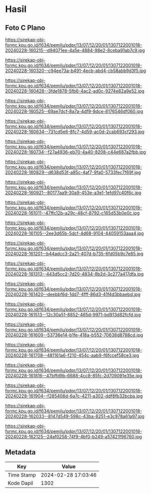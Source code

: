 # Hasil

## Foto C Plano

https://sirekap-obj-formc.kpu.go.id/f634/pemilu/pdpr/13/07/12/20/01/1307122001018-20240228-160215--d94071ee-4a5e-4884-98e2-8ceba91ab7c9.jpg

https://sirekap-obj-formc.kpu.go.id/f634/pemilu/pdpr/13/07/12/20/01/1307122001018-20240228-160320--c94ee73a-b491-4ecb-abd4-cb58abb9d3f5.jpg

https://sirekap-obj-formc.kpu.go.id/f634/pemilu/pdpr/13/07/12/20/01/1307122001018-20240228-160428--3fde1878-5fb6-4ac2-ad0c-9274e82a9e52.jpg

https://sirekap-obj-formc.kpu.go.id/f634/pemilu/pdpr/13/07/12/20/01/1307122001018-20240228-160525--69ae7dcf-8a7a-4df9-8dce-8176546df060.jpg

https://sirekap-obj-formc.kpu.go.id/f634/pemilu/pdpr/13/07/12/20/01/1307122001018-20240228-160634--731cd5e6-8fc7-4d59-ac0d-2cab693cf293.jpg

https://sirekap-obj-formc.kpu.go.id/f634/pemilu/pdpr/13/07/12/20/01/1307122001018-20240228-160734--f27a4936-eb70-4a40-8208-c44e687a2fbb.jpg

https://sirekap-obj-formc.kpu.go.id/f634/pemilu/pdpr/13/07/12/20/01/1307122001018-20240228-160829--d638d53f-a85c-4af7-9fa0-5733fec7f69f.jpg

https://sirekap-obj-formc.kpu.go.id/f634/pemilu/pdpr/13/07/12/20/01/1307122001018-20240228-160921--80177aa9-30a9-453e-a3e1-1efd97c40f6c.jpg

https://sirekap-obj-formc.kpu.go.id/f634/pemilu/pdpr/13/07/12/20/01/1307122001018-20240228-161011--47ffc12b-a29c-48cf-8792-c165d53b0e0c.jpg

https://sirekap-obj-formc.kpu.go.id/f634/pemilu/pdpr/13/07/12/20/01/1307122001018-20240228-161105--2ee3d65b-5dcf-4d68-9104-44059153aaa4.jpg

https://sirekap-obj-formc.kpu.go.id/f634/pemilu/pdpr/13/07/12/20/01/1307122001018-20240228-161201--b44adcc3-2a21-407d-b735-6fd05b9c7e85.jpg

https://sirekap-obj-formc.kpu.go.id/f634/pemilu/pdpr/13/07/12/20/01/1307122001018-20240228-161313--443d5cc2-7d20-4834-8b2d-3c277a417dfa.jpg

https://sirekap-obj-formc.kpu.go.id/f634/pemilu/pdpr/13/07/12/20/01/1307122001018-20240228-161420--deebbf6d-1dd7-4fff-86d3-41f4d3bbaebd.jpg

https://sirekap-obj-formc.kpu.go.id/f634/pemilu/pdpr/13/07/12/20/01/1307122001018-20240228-161513--12c30a51-8852-465d-9971-bd913d82fcfd.jpg

https://sirekap-obj-formc.kpu.go.id/f634/pemilu/pdpr/13/07/12/20/01/1307122001018-20240228-161609--53736e14-b1fe-418a-b552-70638d8788cd.jpg

https://sirekap-obj-formc.kpu.go.id/f634/pemilu/pdpr/13/07/12/20/01/1307122001018-20240228-161708--481161a6-f210-454c-aab9-f6fccef58ce3.jpg

https://sirekap-obj-formc.kpu.go.id/f634/pemilu/pdpr/13/07/12/20/01/1307122001018-20240228-161816--47bffd9b-6688-4cc8-85fc-2d709091e35e.jpg

https://sirekap-obj-formc.kpu.go.id/f634/pemilu/pdpr/13/07/12/20/01/1307122001018-20240228-161904--f285408d-6a7c-4211-a302-ddf8fb32bcba.jpg

https://sirekap-obj-formc.kpu.go.id/f634/pemilu/pdpr/13/07/12/20/01/1307122001018-20240228-162033--8147d549-598c-43ba-8251-e3c978a61a97.jpg

https://sirekap-obj-formc.kpu.go.id/f634/pemilu/pdpr/13/07/12/20/01/1307122001018-20240228-162125--24af0258-74f9-4bf0-b249-a57421f96760.jpg


## Metadata

| Key        | Value               |
| ---------- | ------------------- |
| Time Stamp | 2024-02-28 17:03:46 |
| Kode Dapil | 1302                |



